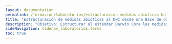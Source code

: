 ```yaml
---
layout: documentation
permalink: /formacion/laboratorios/estructuracion-medidas-abioticas-bd-geografica
title: "Estructuración de medidas abióticas al DwC desde una Base de datos geográfica"
description: "Objetivo: Estructurar al estándar Darwin Core las medidas abióticas presentes en las Bases de datos geográficas elaboradas a partir del Diccionario Geográfico de la ANLA, cumpliendo  los requisitos de publicación a través del SiB Colombia."
sideNavigation: sidenav_laboratorios.terms
toc: true
---
```

